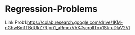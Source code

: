 # Regression-Problems

Link Prob1:https://colab.research.google.com/drive/1KM-nGhwBm1TBdUkZ7RIpri1_aRmcxVhX#scrollTo=1Sk-uDlaV2Vt
